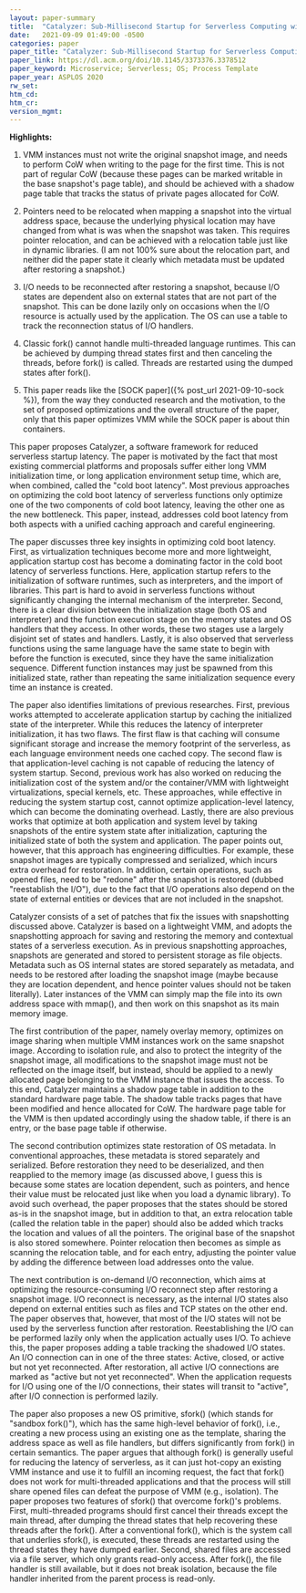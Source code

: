 ```yaml
---
layout: paper-summary
title:  "Catalyzer: Sub-Millisecond Startup for Serverless Computing with Initialization-Less Booting"
date:   2021-09-09 01:49:00 -0500
categories: paper
paper_title: "Catalyzer: Sub-Millisecond Startup for Serverless Computing with Initialization-Less Booting"
paper_link: https://dl.acm.org/doi/10.1145/3373376.3378512
paper_keyword: Microservice; Serverless; OS; Process Template
paper_year: ASPLOS 2020
rw_set:
htm_cd:
htm_cr:
version_mgmt:
---
```


**Highlights:**

1. VMM instances must not write the original snapshot image, and needs to perform CoW when writing to the page for 
   the first time. This is not part of regular CoW (because these pages can be marked writable in the base snapshot's 
   page table), and should be achieved with a shadow page table that tracks the status of private pages allocated for 
   CoW.

2. Pointers need to be relocated when mapping a snapshot into the virtual address space, because the underlying 
   physical location may have changed from what is was when the snapshot was taken. 
   This requires pointer relocation, and can be achieved with a relocation table just like in dynamic libraries.
   (I am not 100% sure about the relocation part, and neither did the paper state it clearly which metadata must 
   be updated after restoring a snapshot.)

3. I/O needs to be reconnected after restoring a snapshot, because I/O states are dependent also on external states
   that are not part of the snapshot. This can be done lazily only on occasions when the I/O resource is 
   actually used by the application. The OS can use a table to track the reconnection status of I/O handlers.

4. Classic fork() cannot handle multi-threaded language runtimes. This can be achieved by dumping thread states
   first and then canceling the threads, before fork() is called. Threads are restarted using the dumped states
   after fork().

5. This paper reads like the [SOCK paper]({% post_url 2021-09-10-sock %}), from the way they conducted research and 
   the motivation, to the set of proposed optimizations and the overall structure of the paper, only
   that this paper optimizes VMM while the SOCK paper is about thin containers.

<!--
**Comments:**

1. This paper is very loosely organized and hard to read. While I definitely acknowledge the contributions
   made by the authors, and judging from the author list, it seems that the contributions in this paper have already 
   been applied in industrial production systems, which is impressive and stronger than plain talking.
   But, on the other hand, I do suggest the authors to further think on the motivation and the key insights of the 
   approach, especially the high-level insights, or let's say, what could readers learn from this paper? What is
   the take-away message? I could not find any in this paper.
   Also, I appreciate the individual ideas presented in this paper, and I understand that the authors just applied 
   a series of techniques to reduce startup latency for serverless environment, but these ideas should be more
   organized, and be discussed under a few common topics (e.g., reducing VMM initialization latency, reducing language 
   environment latency, etc.).
   The current paper just makes it look like these techniques are just ad-hoc patches that you randomly found 
   working via trial-and-error, and do not have a common goal to optimize on.
   For example, how does sfork(), which is to optimize fork() based optimization, relate to the earlier discussion 
   of the paper, which is mainly about snapshotting? 
   Besides, many paragraphs lack an opening and conclusion. Why is the paragraph important? What is the conclusion of 
   the paragraph?

2. The paper makes conflicting claims. 
   Insight 1 says "most of the startup latency comes from application initialization", then in Sec. 2.2 it says 
   "sandbox initialization is stable for different workloads and dominates the latency overhead for
    simple functions like Python Hello."
   I understand that these two might both be correct, because they have different assumptions. But in this case, why do
   you even mention the "Python Hello" case that is neither representative, nor further explored in the paper?

3. Some terminology usages are confusing. For example, what is a "critical section" in Fig. 8(a)?
   Sec. 3.3, "I/O reconnection is performed asynchronously on the restore critical path" -- what does "asynchronously" mean? Why it is on the critical path if asynchronously?
   Sec. 3.1, what is "two layered EPT"? 

4. The paper proposes concepts but never discusses them.
   Cold boot, warm boot, fork boot are proposed in Sec. 2.3, and then only mentioned at a few extra locations later.
   So what are the overall picture of these booting techniques?
   Similarly, sfork() is proposed in the beginning of Sec. 4, and never discussed again, e.g., how do you incorporate
   techniques discussed later in Sec. 4 into your sfork()?

5. Many important design decisions are unjustified. For example, why do you need to reconnect the I/O? 
   Why does metadata need to be stored separately rather than just within the snapshot image?
   Readers are not all experts in certain implementations of the VMM. At least give a few points on why previous
   approaches do this and why they are hard to avoid (which also highlights your contribution).
-->

This paper proposes Catalyzer, a software framework for reduced serverless startup latency. The paper is motivated by
the fact that most existing commercial platforms and proposals suffer either long VMM initialization time, or 
long application environment setup time, which are, when combined, called the "cold boot latency". 
Most previous approaches on optimizing the cold boot latency of serverless functions only optimize one of the two
components of cold boot latency, leaving the other one as the new bottleneck.
This paper, instead, addresses cold boot latency from both aspects with a unified caching approach and careful 
engineering.

The paper discusses three key insights in optimizing cold boot latency. First, as virtualization techniques become
more and more lightweight, application startup cost has become a dominating factor in the cold boot latency of
serverless functions. Here, application startup refers to the initialization of software runtimes, such as interpreters,
and the import of libraries. This part is hard to avoid in serverless functions without significantly changing the 
internal mechanism of the interpreter.
Second, there is a clear division between the initialization stage (both OS and interpreter) and the function 
execution stage on the memory states and OS handlers that they access. In other words, these two stages use a largely
disjoint set of states and handlers. 
Lastly, it is also observed that serverless functions using the same language have the same state to begin with
before the function is executed, since they have the same initialization sequence. Different function instances may
just be spawned from this initialized state, rather than repeating the same initialization sequence every time an
instance is created.

The paper also identifies limitations of previous researches.
First, previous works attempted to accelerate application startup by caching the initialized state of the interpreter.
While this reduces the latency of interpreter initialization, it has two flaws. The first flaw is that caching will
consume significant storage and increase the memory footprint of the serverless, as each language environment needs 
one cached copy. The second flaw is that application-level caching is not capable of reducing the latency of 
system startup.
Second, previous work has also worked on reducing the initialization cost of the system and/or the container/VMM
with lightweight virtualizations, special kernels, etc. These approaches, while effective in reducing the 
system startup cost, cannot optimize application-level latency, which can become the dominating overhead.
Lastly, there are also previous works that optimize at both application and system level by taking snapshots of the
entire system state after initialization, capturing the initialized state of both the system and application. 
The paper points out, however, that this approach has engineering difficulties. For example, these snapshot images are
typically compressed and serialized, which incurs extra overhead for restoration. In addition, certain operations,
such as opened files, need to be "redone" after the snapshot is restored (dubbed "reestablish the I/O"), due to the 
fact that I/O operations also depend on the state of external entities or devices that are not included in the snapshot.

Catalyzer consists of a set of patches that fix the issues with snapshotting discussed above. Catalyzer
is based on a lightweight VMM, and adopts the snapshotting approach for saving and restoring the memory and contextual
states of a serverless execution.
As in previous snapshotting approaches, snapshots are generated and stored to persistent storage as file objects.
Metadata such as OS internal states are stored separately as metadata, and needs to be restored after loading the 
snapshot image (maybe because they are location dependent, and hence pointer values should not be taken literally).
Later instances of the VMM can simply map the file into its own address space with mmap(), and then work on this
snapshot as its main memory image.

The first contribution of the paper, namely overlay memory, optimizes on image sharing when multiple VMM instances
work on the same snapshot image. According to isolation rule, and also to protect the integrity of the snapshot
image, all modifications to the snapshot image must not be reflected on the image itself, but instead, should be 
applied to a newly allocated page belonging to the VMM instance that issues the access.
To this end, Catalyzer maintains a shadow page table in addition to the standard hardware page table. The 
shadow table tracks pages that have been modified and hence allocated for CoW. The hardware page table for the 
VMM is then updated accordingly using the shadow table, if there is an entry, or the base page table if otherwise.

The second contribution optimizes state restoration of OS metadata. In conventional approaches, these metadata is 
stored separately and serialized. Before restoration they need to be deserialized, and then reapplied to the 
memory image (as discussed above, I guess this is because some states are location dependent, such as pointers,
and hence their value must be relocated just like when you load a dynamic library). 
To avoid such overhead, the paper proposes that the states should be stored as-is in the snapshot image, 
but in addition to that, an extra relocation table (called the relation table in the paper) should also be added
which tracks the location and values of all the pointers. The original base of the snapshot is also stored somewhere.
Pointer relocation then becomes as simple as scanning the relocation table, and for each entry, adjusting the pointer
value by adding the difference between load addresses onto the value.

The next contribution is on-demand I/O reconnection, which aims at optimizing the resource-consuming I/O reconnect
step after restoring a snapshot image. I/O reconnect is necessary, as the internal I/O states also depend on external
entities such as files and TCP states on the other end. The paper observes that, however, that most of the I/O states
will not be used by the serverless function after restoration. Reestablishing the I/O can be performed lazily only when
the application actually uses I/O. To achieve this, the paper proposes adding a table tracking the shadowed I/O states.
An I/O connection can in one of the three states: Active, closed, or active but not yet reconnected. After
restoration, all active I/O connections are marked as "active but not yet reconnected". When the application requests
for I/O using one of the I/O connections, their states will transit to "active", after I/O connection is performed 
lazily.

The paper also proposes a new OS primitive, sfork() (which stands for "sandbox fork()"), which has the same 
high-level behavior of fork(), i.e., creating a new process using an existing one as the template, sharing the 
address space as well as file handlers, but differs significantly from fork() in certain semantics. 
The paper argues that although fork() is generally useful for reducing the latency of serverless, as it can just 
hot-copy an existing VMM instance and use it to fulfill an incoming request, the fact that fork() does not work
for multi-threaded applications and that the process will still share opened files can defeat the purpose of 
VMM (e.g., isolation). 
The paper proposes two features of sfork() that overcome fork()'s problems.
First, multi-threaded programs should first cancel their threads except the main thread, after dumping the 
thread states that help recovering these threads after the fork(). After a conventional fork(), which is the system
call that underlies sfork(), is executed, these threads are restarted using the thread states they have dumped earlier.
Second, shared files are accessed via a file server, which only grants read-only access. After fork(), the file
handler is still available, but it does not break isolation, because the file handler inherited from the parent
process is read-only.
